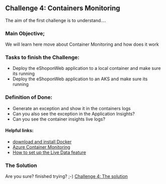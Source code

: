 ## Challenge 4:  Containers Monitoring

The aim of the first challenge is to understand....

### Main Objective;
We will learn here move about Container Monitoring and how does it work

### Tasks to finish the Challenge:
- Deploy the eShoponWeb application to a local container and make sure its running
- Deploy the eShoponWeb application to an AKS and make sure its running


### Definition of Done:
- Generate an exception and show it in the containers logs
- Can you also see the exception in the Application Insights? 
- Can you see the container insights live logs?

#### Helpful links:

- [download and install Docker](https://docs.docker.com/desktop/#download-and-install) 
- [Azure Container Monitoring](https://docs.microsoft.com/en-us/azure/azure-monitor/containers/container-insights-overview)
- [How to set up the Live Data feature](https://docs.microsoft.com/en-us/azure/azure-monitor/containers/container-insights-livedata-setup)


### The Solution

Are you sure? finished trying? ;-) 
[Challenge 4: The solution](https://github.com/msghaleb/AzureMonitorHackathon/blob/master/challenges/solution4.md)
